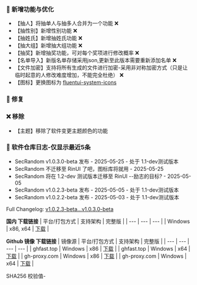 ### 🚀 新增功能与优化
 - 【抽人】将抽单人与抽多人合并为一个功能 ❌
 - 【抽性别】新增性别功能 ❌
 - 【抽姓氏】新增抽姓氏功能 ❌
 - 【抽大组】新增抽大组功能 ❌
 - 【抽奖】新增抽奖功能，可对每个奖项进行修改概率 ❌
 - 【名单导入】新版名单存储采用json,更新至此版本需要重新添加名单 ❌
 - 【文件加密】支持将所有生成的文件进行加密-采用非对称加密方式（只是让临时起意的人修改难度增加，不能完全杜绝） ❌
 - 【图标】更换图标为 [fluentui-system-icons](https://github.com/microsoft/fluentui-system-icons)

### 🐛 修复


### ❌ 移除
 - 【主题】移除了软件变更主题颜色的功能

### 🎉 软件仓库日志-仅显示最近5条
 - SecRandom v1.0.3.0-beta 发布 - 2025-05-25 - 处于 1.1-dev测试版本
 - SecRandom 不迁移至 RinUI 了吧，图标库将就用 - 2025-05-25
 - SecRandom 将在 1.2-dev 测试版本迁移至 RinUI --励志的目标? - 2025-05-05
 - SecRandom v1.0.2.3-beta 发布 - 2025-05-05 - 处于 1.1-dev测试版本
 - SecRandom v1.0.2.2-beta 发布 - 2025-05-03 - 处于 1.1-dev测试版本

Full Changelog: [v1.0.2.3-beta...v1.0.3.0-beta](https://github.com/SECTL/SecRandom/compare/v1.0.2.3-beta...v1.0.3.0-beta)

**国内 下载链接**
| 平台/打包方式 | 支持架构 | 完整版 |
| --- | --- | --- |
| Windows | x86, x64 | [下载](https://www.123684.com/s/9529jv-U4Fxh) |

**Github 镜像 下载链接**
| 镜像源 | 平台/打包方式 | 支持架构 | 完整版 |
| --- | --- | --- | --- |
| ghfast.top | Windows | x86 | [下载](https://ghfast.top/https://github.com/SECTL/SecRandom/releases/download/v1.0.3.0-beta/SecRandom-Windows-x86.zip) |
| ghfast.top | Windows | x64 | [下载](https://ghfast.top/https://github.com/SECTL/SecRandom/releases/download/v1.0.3.0-beta/SecRandom-Windows-x64.zip) |
| gh-proxy.com | Windows | x86 | [下载](https://gh-proxy.com/https://github.com/SECTL/SecRandom/releases/download/v1.0.3.0-beta/SecRandom-Windows-x86.zip) |
| gh-proxy.com | Windows | x64 | [下载](https://gh-proxy.com/https://github.com/SECTL/SecRandom/releases/download/v1.0.3.0-beta/SecRandom-Windows-x64.zip) |

SHA256 校验值-